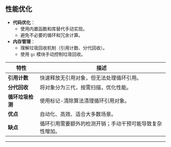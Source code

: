 ## **性能优化**

- **代码优化**：
  - 使用内置函数和库替代手动实现。
  - 避免不必要的循环和冗余计算。
- **内存管理**：
  - 理解垃圾回收机制（引用计数、分代回收）。
  - 使用 `gc` 模块手动控制垃圾回收。

| 特性                     | 描述                                                                 |
|--------------------------|----------------------------------------------------------------------|
| **引用计数**             | 快速释放无引用对象，但无法处理循环引用。                            |
| **分代回收**             | 将对象分为三代，按需扫描，优化性能。                                |
| **循环垃圾检测**         | 使用标记-清除算法清理循环引用对象。                                 |
| **优点**                 | 自动化、高效、适合大多数场景。                                      |
| **缺点**                 | 循环引用需要额外的检测开销；手动干预可能导致复杂性增加。            |

---
